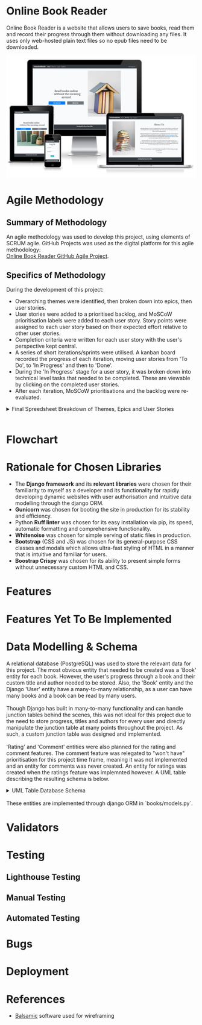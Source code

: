 # Online Book Reader

Online Book Reader is a website that allows users to save books, read them and record their progress through 
them without downloading any files. It uses only web-hosted plain text files so no epub files need to be downloaded.

![Responsive Mockup](/readme_assets/responsive.webp)

# Agile Methodology

## Summary of Methodology

An agile methodology was used to develop this project, using elements of SCRUM agile. GitHub Projects was used as the
digital platform for this agile methodology:<br>
<a href="https://github.com/users/harrypmdev/projects/6" target="_blank">Online Book Reader GitHub Agile Project</a>.

## Specifics of Methodology

During the development of this project:

- Overarching themes were identified, then broken down into epics, then user stories.
- User stories were added to a prioritised backlog, and MoSCoW prioritisation labels were added to each user story.
Story points were assigned to each user story based on their expected effort relative to other user stories.
- Completion criteria were written for each user story with the user's perspective kept central.
- A series of short iterations/sprints were utilised. A kanban board recorded the progress of each iteration, moving
user stories from 'To Do', to 'In Progress' and then to 'Done'.
- During the 'In Progress' stage for a user story, it was broken down into technical level tasks that needed to be
completed. These are viewable by clicking on the completed user stories.
- After each iteration, MoSCoW prioritisations and the backlog were re-evaluated.

<details>
<summary> Final Spreedsheet Breakdown of Themes, Epics and User Stories </summary>

![Nav Bar Mobile](/readme_assets/agile_excel.webp)

</details> 
<br>

# Flowchart

# Rationale for Chosen Libraries

- The **Django framework** and its **relevant libraries** were chosen for their familiarity to myself as a developer and its
functionality for rapidly developing dynamic websites with user authorisation and intuitive data modelling through the
django ORM.
- **Gunicorn** was chosen for booting the site in production for its stability and efficiency.
- Python **Ruff linter** was chosen for its easy installation via pip, its speed, automatic formatting and
comprehensive functionality.
- **Whitenoise** was chosen for simple serving of static files in production.
- **Bootstrap** (CSS and JS) was chosen for its general-purpose CSS classes and modals which allows ultra-fast styling
of HTML in a manner that is intuitive and familiar for users.
- **Boostrap Crispy** was chosen for its ability to present simple forms without unnecessary custom HTML and CSS.

# Features

# Features Yet To Be Implemented

# Data Modelling & Schema

A relational database (PostgreSQL) was used to store the relevant data for this project.
The most obvious entity that needed to be created was a 'Book' entity for each book. However,
the user's progress through a book and their custom title and author needed to be stored. Also,
the 'Book' entity and the Django 'User' entity have a many-to-many relationship, as a user can have many books
and a book can be read by many users.
<br><br>
Though Django has built in many-to-many functionality and can handle junction tables behind the scenes,
this was not ideal for this project due to the need to store progress, titles and authors for every user
and directly manipulate the junction table at many points throughout the project. As such, a custom junction
table was designed and implemented.
<br><br>
'Rating' and 'Comment' entities were also planned for the rating and comment features. The comment feature
was relegated to "won't have" prioritisation for this project time frame, meaning it was not implemented and
an entity for comments was never created. An entity for ratings was created when the ratings feature
was implemnted however. A UML table describing the resulting schema is below. <br>

<details>
<summary> UML Table Database Schema </summary>

![Nav Bar Mobile](/readme_assets/schema.webp)

</details>
<br>
These entities are implemented through django ORM in `books/models.py`.
<br>

# Validators

# Testing

## Lighthouse Testing

## Manual Testing

## Automated Testing

# Bugs

# Deployment

# References

 + <a href="https://balsamiq.com/wireframes/desktop/">Balsamic</a> software used for wireframing